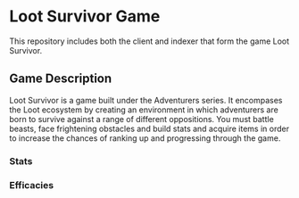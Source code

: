 # Loot Survivor Game

This repository includes both the client and indexer that form the game Loot Survivor.

## Game Description

Loot Survivor is a game built under the Adventurers series. It encompases the Loot ecosystem by creating an environment in which adventurers are born to survive against a range of different oppositions. You must battle beasts, face frightening obstacles and build stats and acquire items in order to increase the chances of ranking up and progressing through the game.

### Stats

### Efficacies